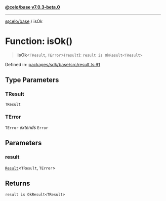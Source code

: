 [**@celo/base v7.0.3-beta.0**](../README.md)

***

[@celo/base](../README.md) / isOk

# Function: isOk()

> **isOk**\<`TResult`, `TError`\>(`result`): `result is OkResult<TResult>`

Defined in: [packages/sdk/base/src/result.ts:91](https://github.com/celo-org/developer-tooling/blob/master/packages/sdk/base/src/result.ts#L91)

## Type Parameters

### TResult

`TResult`

### TError

`TError` *extends* `Error`

## Parameters

### result

[`Result`](../type-aliases/Result.md)\<`TResult`, `TError`\>

## Returns

`result is OkResult<TResult>`
